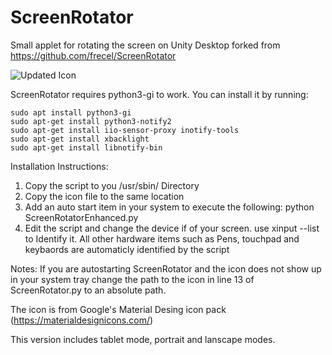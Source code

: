 # ScreenRotator
Small applet for rotating the screen on Unity Desktop forked from https://github.com/frecel/ScreenRotator

![Updated Icon](https://raw.githubusercontent.com/frecel/ScreenRotator/master/Screenshot%20from%202016-07-05%2013-03-54.png)

ScreenRotator requires python3-gi to work. You can install it by running:
```
sudo apt install python3-gi
sudo apt-get install python3-notify2
sudo apt-get install iio-sensor-proxy inotify-tools
sudo apt-get install xbacklight
sudo apt-get install libnotify-bin

```

Installation Instructions:
1. Copy the script to you /usr/sbin/ Directory
2. Copy the icon file to the same location
3. Add an auto start item in your system to execute the following: python ScreenRotatorEnhanced.py
4. Edit the script and change the device if of your screen. use xinput --list to Identify it. All other hardware items such as Pens, touchpad and     keybaords are automaticly identified by the script

Notes:
If you are autostarting ScreenRotator and the icon does not show up in your
system tray change the path to the icon in line 13 of ScreenRotator.py to an
absolute path.

The icon is from Google's Material Desing icon pack (https://materialdesignicons.com/)

This version includes tablet mode, portrait and lanscape modes.
